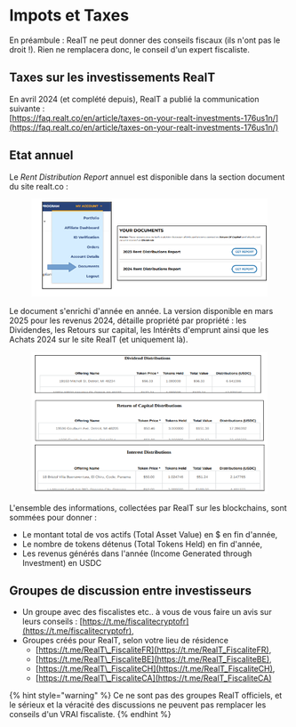 # Impots et Taxes

En préambule :  RealT ne peut donner des conseils fiscaux (ils n'ont pas le droit !). Rien ne remplacera donc, le conseil d'un expert fiscaliste.

## Taxes sur les investissements RealT

En avril 2024 (et complété depuis), RealT a publié la communication suivante :\
[https://faq.realt.co/en/article/taxes-on-your-realt-investments-176us1n/](https://faq.realt.co/en/article/taxes-on-your-realt-investments-176us1n/)

## Etat annuel

Le _Rent Distribution Report_ annuel est disponible dans la section document du site realt.co :

<figure><img src="../.gitbook/assets/image (2).png" alt="" width="513"><figcaption></figcaption></figure>

Le document s'enrichi d'année en année. La version disponible en mars 2025 pour les revenus 2024, détaille propriété par propriété : les Dividendes, les Retours sur capital, les Intérêts d'emprunt ainsi que les Achats 2024 sur le site RealT (et uniquement là).

<figure><img src="../.gitbook/assets/image (1) (1) (1) (1).png" alt="" width="476"><figcaption></figcaption></figure>

L'ensemble des informations, collectées par RealT sur les blockchains, sont sommées pour donner :&#x20;

* Le montant total de vos actifs (Total Asset Value) en $ en fin d'année,
* Le nombre de tokens détenus (Total Tokens Held) en fin d'année,
* Les revenus générés dans l'année (Income Generated through Investment) en USDC

## Groupes de discussion entre investisseurs&#x20;

* Un groupe avec des fiscalistes etc.. à vous de vous faire un avis sur leurs conseils : [https://t.me/fiscalitecryptofr](https://t.me/fiscalitecryptofr),
* Groupes créés pour RealT, selon votre lieu de résidence
  * [https://t.me/RealT\_FiscaliteFR](https://t.me/RealT_FiscaliteFR),
  * [https://t.me/RealT\_FiscaliteBE](https://t.me/RealT_FiscaliteBE),
  * [https://t.me/RealT\_FiscaliteCH](https://t.me/RealT_FiscaliteCH),
  * [https://t.me/RealT\_FiscaliteCA](https://t.me/RealT_FiscaliteCA)

{% hint style="warning" %}
Ce ne sont pas des groupes RealT officiels, et le sérieux et la véracité des discussions ne peuvent pas remplacer les conseils d'un VRAI fiscaliste.
{% endhint %}
